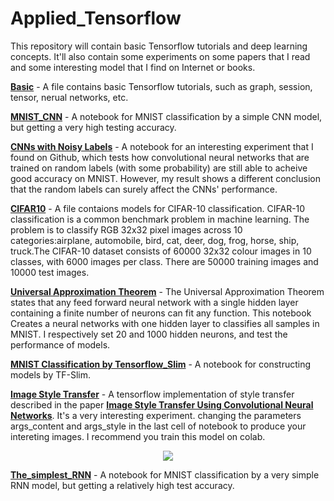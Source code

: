 # Applied_Tensorflow
This repository will contain basic Tensorflow tutorials and deep learning concepts. It'll also contain some experiments on some papers that I read and some interesting model that I find on Internet or books.

**[Basic](https://github.com/Quan-Sun/Learning_Tensorflow/tree/master/Basic)** - A file contains basic Tensorflow tutorials, such as graph, session, tensor, nerual networks, etc. 

**[MNIST_CNN](https://github.com/Quan-Sun/Applied-Tensorflow/blob/master/MNIST_CNN.ipynb)** - A notebook for MNIST classification by a simple CNN model, but getting a very high testing accuracy.

**[CNNs with Noisy Labels](https://github.com/Quan-Sun/Learning_Tensorflow/blob/master/CNNs%20with%20Nosiy%20Labels.ipynb)** - A notebook for an interesting experiment that I found on Github, which tests how convolutional neural networks that are trained on random labels (with some probability) are still able to acheive good accuracy on MNIST. However, my result shows a different conclusion that the random labels can surely affect the CNNs' performance.

**[CIFAR10](https://github.com/Quan-Sun/Learning_Tensorflow/tree/master/CIFAR10)** - A file contaions models for CIFAR-10 classification. CIFAR-10 classification is a common benchmark problem in machine learning. The problem is to classify RGB 32x32 pixel images across 10 categories:airplane, automobile, bird, cat, deer, dog, frog, horse, ship, truck.The CIFAR-10 dataset consists of 60000 32x32 colour images in 10 classes, with 6000 images per class. There are 50000 training images and 10000 test images. 

**[Universal Approximation Theorem](https://github.com/Quan-Sun/Learning_Tensorflow/blob/master/Universal%20Approximation%20Theorem.ipynb)** - The Universal Approximation Theorem states that any feed forward neural network with a single hidden layer containing a finite number of neurons can fit any function. This notebook Creates a neural networks with one hidden layer to classifies all samples in MNIST. I respectively set 20 and 1000 hidden neurons, and test the performance of models.

**[MNIST Classification by Tensorflow_Slim](https://github.com/Quan-Sun/Learning_Tensorflow/blob/master/MNIST%20Classification%20by%20Tensorflow_Slim.ipynb)** - A notebook for constructing models by TF-Slim.

**[Image Style Transfer](https://github.com/Quan-Sun/Learning_Tensorflow/tree/master/Image%20Style%20Transfer)** - A tensorflow implementation of style transfer described in the paper **[Image Style Transfer Using Convolutional Neural Networks](https://www.cv-foundation.org/openaccess/content_cvpr_2016/papers/Gatys_Image_Style_Transfer_CVPR_2016_paper.pdf)**. It's a very interesting experiment. changing the parameters args_content and args_style in the last cell of notebook to produce your intereting images. I recommend you train this model on colab.

<div align=center><img src="https://github.com/Quan-Sun/Learning_Tensorflow/raw/master/Image%20Style%20Transfer/images/sunset1_starry.jpg"/></div>

**[The_simplest_RNN](https://github.com/Quan-Sun/Applied-Tensorflow/blob/master/The_simplest_RNN.ipynb)** - A notebook for MNIST classification by a very simple RNN model, but getting a relatively high test accuracy.
